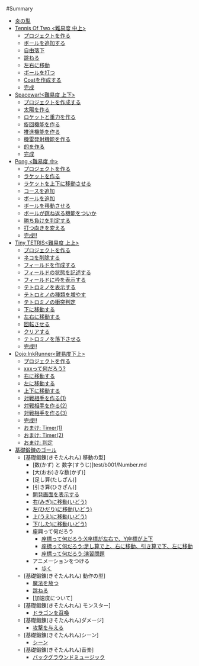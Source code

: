 #Summary

* [炎の型](README.md)
* [Tennis Of Two <難易度 中上>](tennis_of_two/README.md)
  * [プロジェクトを作る](tennis_of_two/create_project/README.md)
  * [ボールを追加する](tennis_of_two/create_ball/README.md)
  * [自由落下](tennis_of_two/free_fall/README.md)
  * [跳ねる](tennis_of_two/bouncing_ball/README.md)
  * [左右に移動](tennis_of_two/right_left/README.md)
  * [ボールを打つ](tennis_of_two/shot_ball/README.md)
  * [Coatを作成する](tennis_of_two/create_court/README.md)
  * [完成](tennis_of_two/goal/README.md)
* [Spacewar!<難易度 上下>](spacewar/README.md) 
  * [プロジェクトを作成する](spacewar/create_project/README.md)
  * [太陽を作る](spacewar/create_sun/README.md)
  * [ロケットと重力を作る](spacewar/create_rocket/README.md)
  * [旋回機能を作る](spacewar/create_spin/README.md)
  * [推進機能を作る](spacewar/create_thrust/README.md)
  * [機雷発射機能を作る](spacewar/create_fire/README.md)
  * [的を作る](spacewar/createTarget/README.md)
  * [完成](spacewar/goal/README.md)
* [Pong <難易度 中>](pong/README.md)
  * [プロジェクトを作る](pong/create_project/README.md)
  * [ラケットを作る](pong/create_racket/README.md)
  * [ラケットを上下に移動させる](pong/create_racket/README02.md)
  * [コースを追加](pong/create_cource/README.md)
  * [ボールを追加](pong/create_ball/README.md)
  * [ボールを移動させる](pong/create_ball/README2.md)
  * [ボールが跳ね返る機能をついか](pong/bouncing/README.md)
  * [勝ち負けを判定する](pong/win_lose/README.md)
  * [打つ向きを変える](pong/direction/README.md)
  * [完成!!](pong/goal/README.md)
* [Tiny TETRIS<難易度 上上>](tetris/README.md) 
  * [プロジェクトを作る](tetris/create_project/README.md)
  * [ネコを削除する](tetris/remove_neko/README.md)
  * [フィールドを作成する](tetris/create_board/README.md)
  * [フィールドの状態を記述する](tetris/create_board_state/README.md)
  * [フィールドに枠を表示する](tetris/create_frame/README.md)
  * [テトロミノを表示する](tetris/create_tetromino/README.md)
  * [テトロミノの種類を増やす](tetris/create_tetriminos/README.md)
  * [テトロミノの衝突判定](tetris/collision/README.md)
  * [下に移動する](tetris/down/README.md)
  * [左右に移動する](tetris/move_left/README.md)
  * [回転させる](tetris/rotate_right/README.md)
  * [クリアする](tetris/clear/README.md)
  * [テトロミノを落下させる](tetris/fall_tetromino/README.md)
  * [完成!!](tetris/goal/README.md)
* [Dojo:InkRunner<難易度下上>](ink_runner/README.md) 
  * [プロジェクトを作る](ink_runner/create_project/README.md)
  * [xxxって何だろう?](ink_runner/what_is_inkrunner/README.md)
  * [右に移動する](ink_runner/move_character/README.md)
  * [左に移動する](ink_runner/move_left/README.md)
  * [上下に移動する](ink_runner/up_down/README.md)
  * [対戦相手を作る(1)](ink_runner/fighting_game/README.md)
  * [対戦相手を作る(2)](ink_runner/fighting_game_2/README.md)
  * [対戦相手を作る(3)](ink_runner/fighting_game_3/README.md)
  * [完成!!](ink_runner/goal/README.md)
  * [おまけ: Timer(1)](ink_runner/bonus/README.md)
  * [おまけ: Timer(2)](ink_runner/timer_2/README.md)
  * [おまけ: 判定](ink_runner/judgement/README.md)
* [基礎鍛錬のゴール](test/b001/About.md)
  * [基礎鍛錬(きそたんれん) 移動の型]
    * [数(かず) と 数字(すうじ)]test/b001/Number.md
    * [大(おお)きな数(かず)]
    * [足し算(たしざん)]
    * [引き算(ひきざん)]
    * [開発画面を表示する](test/b001/CreateProject.md)
    * [右(みぎ)に移動(いどう)](test/b001/MoveRight.md)
    * [左(ひだり)に移動(いどう)](test/b001/MoveLeft.md)
    * [上(うえ)に移動(いどう)](test/b001/MoveUp.md)
    * [下(した)に移動(いどう)](test/b001/MoveDown.md)
    * 座興って何だろう
      * [座標って何だろう:X座標が左右で、Y座標が上下](test/b001/GridChart.md)
      * [座標って何だろう:足し算で上、右に移動、引き算で下、左に移動](test/b001/GridChart02.md)
      * [座標って何だろう:演習問題](test/b001/GridChart03.md)
    * アニメーションをつける
      * [歩く](test/b001/Walk.md)
  * [基礎鍛錬(きそたんれん) 動作の型]
    * [魔法を放つ](test/b002/Magic.md)
    * [跳ねる](test/b002/Jump.md)
    * [加速度について]
  * [基礎鍛錬(きそたんれん) モンスター]
    * [ドラゴンを召喚](test/b003/Monster.md)
  * [基礎鍛錬(きそたんれん)ダメージ]
    * [攻撃を与える](test/b004/MonsterDamage.md)
  * [基礎鍛錬(きそたんれん)シーン]
    * [シーン](test/b005/Scene.md)
  * [基礎鍛錬(きそたんれん)音楽]
    * [バックグラウンドミュージック](test/b006/Music.md)  

